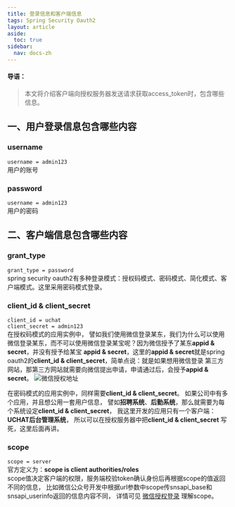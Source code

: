 ```yaml
---
title: 登录信息和客户端信息
tags: Spring Security Oauth2
layout: article
aside:
  toc: true
sidebar:
  nav: docs-zh
---
```

#### 导语：
> 本文将介绍客户端向授权服务器发送请求获取access_token时，包含哪些信息。

## 一、用户登录信息包含哪些内容
### username
`username = admin123`  
用户的账号
### password
`username = admin123`  
用户的密码
## 二、客户端信息包含哪些内容
### grant_type
`grant_type = password`  
spring security oauth2有多种登录模式：授权码模式、密码模式、简化模式、客户端模式。这里采用密码模式登录。
### client_id & client_secret
`client_id = uchat`  
`client_secret = admin123`  
在授权码模式的应用实例中，
譬如我们使用微信登录某东，我们为什么可以使用微信登录某东，而不可以使用微信登录某宝呢？因为微信授予了某东**appid & secret**，并没有授予给某宝
**appid & secret**，这里的**appid & secret**就是spring oauth2的**client_id & client_secret**，简单点说：就是如果想用微信登录
第三方网站，那第三方网站就需要向微信提出申请，申请通过后，会授予**appid & secret**。
![微信授权地址](http://keyouxing.com/img/oauth2/client_id_secret.png)

在密码模式的应用实例中，同样需要**client_id & client_secret**。
如果公司中有多个应用，并且想公用一套用户信息，
譬如**招聘系统**、**后勤系统**，那么就需要为每个系统设定**client_id & client_secret**，
我这里开发的应用只有一个客户端：**UCHAT后台管理系统**，
所以可以在授权服务器中把**client_id & client_secret**
写死，这里后面再讲。
### scope
`scope = server`  
官方定义为：**scope is client authorities/roles**  
scope值决定客户端的权限，服务端校验token确认身份后再根据scope的值返回不同的信息，
比如微信公众号开发中根据url参数中scope传snsapi_base和snsapi_userinfo返回的信息内容不同，
详情可见
[微信授权登录](https://developers.weixin.qq.com/doc/offiaccount/OA_Web_Apps/Wechat_webpage_authorization.html)
理解scope。



